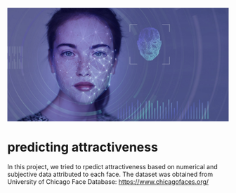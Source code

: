 ![](attractiveness.jpg)

# predicting attractiveness

In this project, we tried to rpedict attractiveness based on numerical and subjective data attributed to each face. The dataset was obtained from University of Chicago Face Database: https://www.chicagofaces.org/

